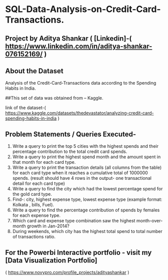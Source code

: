 # SQL-Data-Analysis-on-Credit-Card-Transactions.

## Project by Aditya Shankar ( [Linkedin]-( https://www.linkedin.com/in/aditya-shankar-076152169/ )
## About the Dataset 
Analysis of the Credit-Card-Transactions data according to the Spending Habits in India.

##This set of data was obtained from – Kaggle.

  link of the dataset-( https://www.kaggle.com/datasets/thedevastator/analyzing-credit-card-spending-habits-in-india )

## Problem Statements / Queries Executed-
1.	Write a query to print the top 5 cities with the highest spends and their percentage contribution to  the total credit card spends.
2.	Write a query to print the highest spend month and the amount spent in that month for each card type.
3.	Write a query to print the transaction details (all columns from the table) for each card type when it reaches a cumulative total of 1000000 spends. (result 
    should have 4 rows in the output- one transactional detail for each card type)
4.	Write a query to find the city which had the lowest percentage spend for the gold card type.
5.	Find-: city, highest expense type, lowest expense type (example format: Kolkata , bills, Fuel).
6.	Write a query to find the percentage contribution of spends by females for each expense type.
7.	Which card and expense type combination saw the highest month-over-month growth in Jan-2014?
8.	During weekends, which city has the highest total spend to total number of transactions ratio.

## For the Powerbi Interactive portfolio - visit my [Data Visualization Portfolio]
( https://www.novypro.com/profile_projects/adityashankar )
